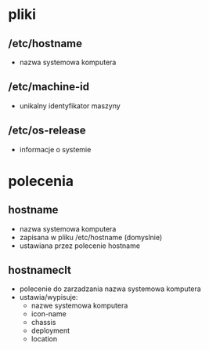 # pliki

## /etc/hostname
- nazwa systemowa komputera

## /etc/machine-id
- unikalny identyfikator maszyny

## /etc/os-release
- informacje o systemie

# polecenia

## hostname
- nazwa systemowa komputera
- zapisana w pliku /etc/hostname (domyslnie)
- ustawiana przez polecenie hostname

## hostnameclt
- polecenie do zarzadzania nazwa systemowa komputera
- ustawia/wypisuje:
  - nazwe systemowa komputera
  - icon-name
  - chassis
  - deployment
  - location

 